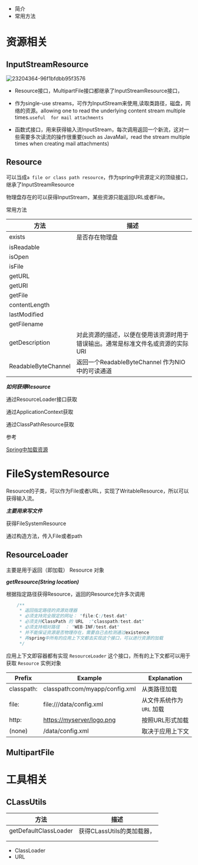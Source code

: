 * 简介
* 常用方法



# 资源相关



## InputStreamResource

![23204364-96f1bfdbb95f3576](/Users/chenguanlin/Documents/note/0img/Resource.png)

* Resource接口，MultipartFile接口都继承了InputStreamResource接口，

* 作为single-use streams，可作为InputStream来使用,读取类路径，磁盘，网络的资源。allowing one to read the underlying content stream multiple times.`useful  for mail attachments`

* 函数式接口，用来获得输入流InputStream，每次调用返回一个新流，这对一些需要多次读流的操作很重要(such as JavaMail，read the stream multiple times when creating mail attachments)



## Resource

可以当成`a file or class path resource`，作为spring中资源定义的顶级接口，继承了InputStreamResource

物理盘存在的可以获得InputStream，某些资源只能返回URL或者File。

常用方法

| 方法                | 描述                                                         |
| ------------------- | ------------------------------------------------------------ |
| exists              | 是否存在物理盘                                               |
| isReadable          |                                                              |
| isOpen              |                                                              |
| isFile              |                                                              |
| getURL              |                                                              |
| getURI              |                                                              |
| getFile             |                                                              |
| contentLength       |                                                              |
| lastModified        |                                                              |
| getFilename         |                                                              |
| getDescription      | 对此资源的描述，以便在使用该资源时用于错误输出。通常是标准文件名或资源的实际URI |
| ReadableByteChannel | 返回一个ReadableByteChannel 作为NIO中的可读通道              |



***如何获得Resource***

通过ResourceLoader接口获取

通过ApplicationContext获取

通过ClassPathResource获取



参考

[Spring中加载资源](https://www.jianshu.com/p/187a7d0fe4a7)



# FileSystemResource



Resource的子类，可以作为File或者URL，实现了WritableResource，所以可以获得输入流。

***主要用来写文件***

获得FileSystemResource

通过构造方法，传入File或者path



























## ResourceLoader

主要是用于返回（即加载） Resource 对象



***getResource(String location)***

根据指定路径获得Resource，返回的Resource允许多次调用



```java
    /**
     * 返回指定路径的资源处理器
     * 必须支持完全限定的网址： "file:C:/test.dat"
     * 必须支持ClassPath 的 URL  :"classpath:test.dat"
     * 必须支持相对路径  ： "WEB-INF/test.dat"
     * 并不能保证资源是否物理存在，需要自己去检测通过existence
     * 再spring中所有的应用上下文都去实现这个接口，可以进行资源的加载
     */
```

应用上下文即容器都有实现 `ResourceLoader` 这个接口，所有的上下文都可以用于获取 `Resource` 实例对象

| Prefix     | Example                                                      | Explanation               |
| ---------- | ------------------------------------------------------------ | ------------------------- |
| classpath: | classpath:com/myapp/config.xml                               | 从类路径加载              |
| file:      | file:///data/config.xml                                      | 从文件系统作为 `URL` 加载 |
| http:      | [https://myserver/logo.png](https://links.jianshu.com/go?to=https%3A%2F%2Fmyserver%2Flogo.png) | 按照URL形式加载           |
| (none)     | /data/config.xml                                             | 取决于应用上下文          |



## MultipartFile



# 工具相关



## CLassUtils



| 方法                  | 描述                       |
| --------------------- | -------------------------- |
| getDefaultClassLoader | 获得CLassUtils的类加载器， |
|                       |                            |
|                       |                            |

* ClassLoader
* URL

